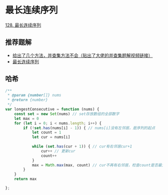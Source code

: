 # 最长连续序列
[128. 最长连续序列](https://leetcode.cn/problems/longest-consecutive-sequence/description/?envType=study-plan-v2&envId=top-100-liked)

## 推荐题解

* [给出了几个方法，并查集方法不会（贴出了大佬的并查集题解视频链接）](https://leetcode.cn/problems/longest-consecutive-sequence/solutions/277084/fang-fa-cong-yi-dao-nan-bing-cha-ji-fang-fa-bu-hui/?envType=study-plan-v2&envId=top-100-liked)
* [最长连续序列](https://leetcode.cn/problems/longest-consecutive-sequence/solutions/276931/zui-chang-lian-xu-xu-lie-by-leetcode-solution/?envType=study-plan-v2&envId=top-100-liked)

## 哈希

```js
/**
 * @param {number[]} nums
 * @return {number}
 */
var longestConsecutive = function (nums) {
    const set = new Set(nums) // set存放数组的全部数字
    let max = 0
    for (let i = 0; i < nums.length; i++) {
        if (!set.has(nums[i] - 1)) { // nums[i]没有左邻居，是序列的起点
            let count = 1
            let cur = nums[i]
            
            while (set.has(cur + 1)) { // cur有右邻居cur+1
                cur++ // 更新cur
                count++
            }
            max = Math.max(max, count) // cur不再有右邻居，检查count是否最大
        }
    }
    return max

};
```
